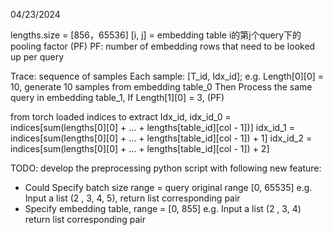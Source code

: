 04/23/2024

lengths.size = [856，65536]
[i, j] = embedding table i的第j个query下的pooling factor (PF) 
PF: number of embedding rows that need to be looked up per query

Trace: sequence of samples
Each sample: [T_id, Idx_id]; 
e.g. Length[0][0] = 10, generate 10 samples from embedding table_0
Then
Process the same query in embedding table_1,
If  Length[1][0] = 3, (PF)

from torch loaded indices to extract Idx_id,
idx_id_0 = indices[sum(lengths[0][0] + … + lengths[table_id][col - 1])]
idx_id_1 = indices[sum(lengths[0][0] + … + lengths[table_id][col - 1]) + 1]
idx_id_2 = indices[sum(lengths[0][0] + … + lengths[table_id][col - 1]) + 2]


TODO: develop the preprocessing python script with following new feature:
- Could Specify batch size range = query original range [0, 65535]
	e.g. Input a list (2 , 3, 4, 5), return list corresponding pair
- Specify embedding table, range = [0, 855]
       e.g. Input a list (2 , 3, 4) return list corresponding pair
